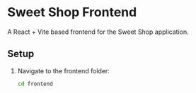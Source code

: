# Sweet Shop Frontend

A React + Vite based frontend for the Sweet Shop application.

## Setup

1. Navigate to the frontend folder:
   ```bash
   cd frontend
